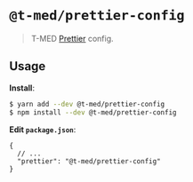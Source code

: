 # `@t-med/prettier-config`

> T-MED [Prettier](https://prettier.io) config.

## Usage

**Install**:

```bash
$ yarn add --dev @t-med/prettier-config
$ npm install --dev @t-med/prettier-config
```

**Edit `package.json`**:

```jsonc
{
  // ...
  "prettier": "@t-med/prettier-config"
}
```
